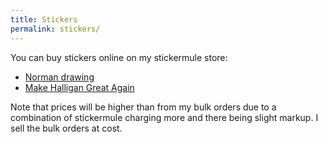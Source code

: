 ```yaml
---
title: Stickers
permalink: stickers/
---
```


You can buy stickers online on my stickermule store:

* [Norman drawing](https://www.stickermule.com/marketplace/11532-norman)
* [Make Halligan Great Again](https://www.stickermule.com/marketplace/11532-norman)

Note that prices will be higher than from my bulk orders due to a combination
of stickermule charging more and there being slight markup. I sell the bulk
orders at cost.
